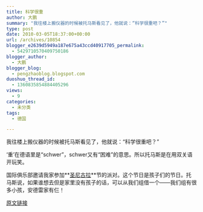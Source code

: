 ```yaml
---
title: 科学很重
author: 大鹏
summary: "我往楼上搬仪器的时候被托马斯看见了，他就说：“科学很重吧？”"
type: post
date: 2010-03-05T18:37:00+00:00
url: /archives/10854
blogger_e2639d5949a187e675a43ccd40917705_permalink:
  - 5429710570409750186
blogger_author:
  - 大鹏
blogger_blog:
  - pengzhaoblog.blogspot.com
duoshuo_thread_id:
  - 1360835854884405296
views:
  - 9
categories:
  - 未分类
tags:
  - 德国

---
```

我往楼上搬仪器的时候被托马斯看见了，他就说：“科学很重吧？”

&#8216;重&#8217;在德语里是“schwer”，schwer又有“困难”的意思。所以托马斯是在用双关语开玩笑。

国际俱乐部邀请我家参加**<a href="http://zh.wikipedia.org/zh-cn/%E5%9C%A3%E5%B0%BC%E5%8F%A4%E6%8B%89" target="_blank">圣尼古拉</a>**节的派对。这个节日是孩子们的节日。托马斯说，如果谁想去但是家里没有孩子的话，可以从我们组借一个——我们组有很多小孩，安德雷家有仨！

[原文链接](http://dapengde.com/archives/10854)

